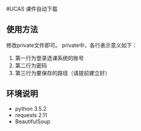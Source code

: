 #UCAS 课件自动下载

## 使用方法

修改private文件即可。
private中，各行表示意义如下：

1. 第一行为登录选课系统的账号
2. 第二行为密码
3. 第三行为要保存的路径（请提前建立好）



## 环境说明

- python 3.5.2
- requests 2.11
- BeautifulSoup
